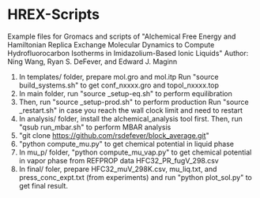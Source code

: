 # HREX-Scripts
 Example files for Gromacs and scripts of "Alchemical Free Energy and Hamiltonian Replica Exchange Molecular Dynamics to Compute Hydrofluorocarbon Isotherms in Imidazolium-Based Ionic Liquids" 
 Author: Ning Wang, Ryan S. DeFever, and Edward J. Maginn
 1. In templates/ folder, prepare mol.gro and mol.itp 
    Run "source build_systems.sh" to get conf_nxxxx.gro and topol_nxxxx.top
 2. In main folder, run "source _setup-eq.sh" to perform equilibration 
 3. Then, run "source _setup-prod.sh" to perform production 
    Run "source _restart.sh" in case you reach the wall clock limit and need to restart
 4. In analysis/ folder, install the alchemical_analysis tool first. 
    Then, run "qsub run_mbar.sh" to perform MBAR analysis
 5. "git clone https://github.com/rsdefever/block_average.git"
 6. "python compute_mu.py" to get chemical potential in liquid phase
 7. In mu_p/ folder, "python compute_mu_vap.py" to get chemical potential in vapor phase from REFPROP data HFC32_PR_fugV_298.csv
 8. In final/ foler, prepare HFC32_muV_298K.csv, mu_liq.txt, and press_conc_expt.txt (from experiments) and run "python plot_sol.py" to get final result.
 
